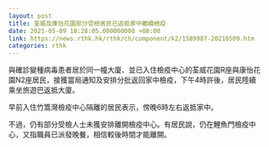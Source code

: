 ```yaml
---
layout: post
title: 荃威及康怡花園部分受檢居民已返抵家中繼續檢疫
date: 2021-05-09 18:28:05.000000000 +08:00
link: https://news.rthk.hk/rthk/ch/component/k2/1589987-20210509.htm
categories: rthk
---
```


與確診變種病毒患者居於同一幢大廈、並已入住檢疫中心的荃威花園R座與康怡花園N2座居民，接獲當局通知及安排分批返回家中檢疫，下午4時許後，居民陸續乘坐旅遊巴返抵大廈。

早前入住竹篙灣檢疫中心隔離的居民表示，傍晚6時左右返抵家中。

不過，仍有部分受檢人士未獲安排離開檢疫中心。有居民說，仍在鯉魚門檢疫中心，又指職員已派發晚餐，相信較後時間才能離開。
